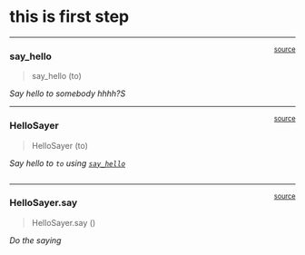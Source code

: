 # this is first step


<!-- WARNING: THIS FILE WAS AUTOGENERATED! DO NOT EDIT! -->

------------------------------------------------------------------------

<a
href="https://github.com/Crafty293/nbdev-tutorial/blob/main/nbdev_tutorial/first.py#L9"
target="_blank" style="float:right; font-size:smaller">source</a>

### say_hello

>  say_hello (to)

*Say hello to somebody hhhh?S*

------------------------------------------------------------------------

<a
href="https://github.com/Crafty293/nbdev-tutorial/blob/main/nbdev_tutorial/first.py#L14"
target="_blank" style="float:right; font-size:smaller">source</a>

### HelloSayer

>  HelloSayer (to)

*Say hello to `to` using
[`say_hello`](https://Crafty293.github.io/nbdev-tutorial/first.html#say_hello)*

``` python
```

------------------------------------------------------------------------

<a
href="https://github.com/Crafty293/nbdev-tutorial/blob/main/nbdev_tutorial/first.py#L18"
target="_blank" style="float:right; font-size:smaller">source</a>

### HelloSayer.say

>  HelloSayer.say ()

*Do the saying*
